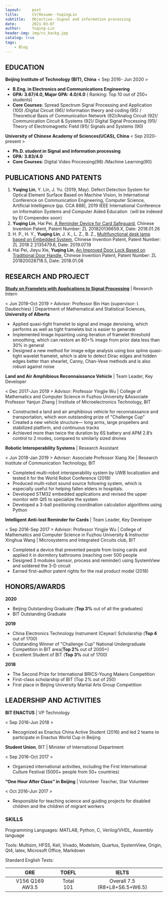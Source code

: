 ```yaml
---
layout:     post
title:      CV|Resume--YuqingLin
subtitle:   Objective--Signal and information processing
date:       2021-03-07
author:     Yuqing-Lin
header-img: img/cv_backg.jpg
catalog: true
tags:
    - Blog
---
```



## EDUCATION
	
**Beijing Institute of Technology (BIT), China**
< Sep 2016- Jun 2020 >
- **B.Eng. in Electronics and Communications Engineering**
- **GPA: 3.67/4.0, Major GPA: 4.0/4.0** ( Ranking: Top 10 out of 250+ students)
- **Core Courses**: Spread Spectrum Signal Processing and Application (100) /Digital Circuit (96)/ Information theory and coding (95) / Theoretical Basis of Communication Network (92)/Analog Circuit (92)/ Communication Circuit & Systems (92)/ Digital Signal Processing (91)/ Theory of Electromagnetic Field (91)/ Signals and Systems (90)

**University of Chinese Academy of Sciences(UCAS), China**
< Sep 2020- present >
- **Ph.D. student in Signal and information processing**
- **GPA: 3.83/4.0**
- **Core Courses**: Digital Video Processing(98) /Machine Learning(90)

## PUBLICATIONS AND PATENTS

1.	**Yuqing Lin**, Y. Lin, J. Yu. (2019, May). Defect Detection System for Optical Element Surface Based on Machine Vision, In International Conference on Communication Engineering, Computer Science, Artificial Intelligence (pp. CCA 888), 2019 IEEE International Conference on Information Systems and Computer Aided Education（will be indexed by EI Compendex soon）
2.	**Yuqing Lin**, Hai Pei,  [A Reminder Device for Card Safeguard](http://epub.sipo.gov.cn/tdcdesc.action?strWhere=CN207799879U), Chinese Invention Patent, Patent Number: ZL 201820136659.X, Date: 2018.01.26
3.	H. P., H. Y., **Yuqing Lin**, J. X., L. Z., B. Z., [Multifunctional desk lamp based on Embedded System](http://epub.sipo.gov.cn/tdcdesc.action?strWhere=CN209130571U), Chinese Invention Patent, Patent Number: ZL 2018 2 2135479.6, Date: 2019.07.19
4.	Hai Pei, Jieyu Xie, **Yuqing Lin**, [An Improved Door Lock Based on Traditional Door Handle](http://epub.sipo.gov.cn/tdcdesc.action?strWhere=CN207794802U), Chinese Invention Patent, Patent Number: ZL 201820028718.5, Date: 2018.01.08

## RESEARCH AND PROJECT	

[**Study on Framelets with Applications to Signal Processing**](https://linyq0591.github.io/2019/11/18/wavelet-poster-University-of-Alberta/) \| Research Intern

<  Jun 2019-Oct 2019  >
Advisor: Professor Bin Han (supervisor: I. Daubechies) | Department of Mathematical and Statistical Sciences, **University of Alberta**
- Applied quasi-tight framelet to signal and image denoising, which performs as well as tight framelets but is easier to generate
- Implemented Image Inpainting using iteration of framelet threshold smoothing, which can restore an 80+% image from prior data less than 30% in general 
- Designed a new method for image edge analysis using box spline quasi-tight wavelet framelet, which is able to detect Dirac edges and hidden edges better than shearlet, Canny, Chan-Vese methods and is also robust against noise

**Land and Air Amphibious Reconnaissance Vehicle** \| Team Leader, Key Developer

<  Dec 2017-Jun 2019  >
Advisor: Professor Yingjie Wu | College of Mathematics and Computer Science in Fuzhou University &Associate Professor Yanjun Zhang | Institute of Microelectronics Technology, BIT 
- Constructed a land and air amphibious vehicle for reconnaissance and transportation, which won outstanding prize of "Challenge Cup"
- Created a new vehicle structure— long arms, large propellers and stabilized platform, and continuous tracks
- Achieved more than twice the duration by 6S battery and APM 2.8’s control to 2 modes, compared to similarly sized drones

**Robotic Interoperability Systems** \| Research Assistant 

<  Jun 2018-Jan 2019  >
Advisor: Associate Professor Xiang Xie | Research Institute of Communication Technology, BIT
- Completed multi-robot interoperability system by UWB localization and tested it for the World Robot Conference (2018) 
- Produced multi-robot sound source following system, which is especially useful for helping fallen elders in hospitals.
- Developed STM32 embedded applications and revised the upper monitor with Qt5 to specialize the system
- Developed a 3-ball positioning coordination calculation algorithms using Python

**Intelligent Anti-lost Reminder for Cards** \| Team Leader, Key Developer

<  Sep 2016-Sep 2017  >
Advisor: Professor Yingjie Wu | College of Mathematics and Computer Science in Fuzhou University & Instructor Xinghua Wang | Microsystems and Integrated Circuits club, BIT
- Completed a device that prevented people from losing cards and applied it in dormitory bathrooms (reaching over 500 people
- Designed 3 modules (sensor, process and reminder) using SystemView and soldered the 3-D circuit 
- Earned first-author patent rights for the real product model (2018)

## HONORS/AWARDS

**2020**

- Beijing Outstanding Graduate (**Top 3%** out of all the graduates)
- BIT Outstanding Graduate

**2019**
- China Electronics Technology Instrument (Ceyear) Scholarship (**Top 4** out of 1700)
- Outstanding Winner of "Challenge Cup" National Undergraduate Competition in BIT area(**Top 2%** out of 2000+)
- Excellent Student of BIT (**Top 3%** out of 1700)     

**2018**
- The Second Prize for International BRICS-Young Makers Competition		
- First-class scholarship of BIT (Top 2% out of 250)                
- First place in Beijing University Martial Arts Group Competition 

## LEADERSHIP AND ACTIVITIES

**BIT ENACTUS** \| VP Technology 

<  Sep 2016-Jun 2018  >
- Recognized as Enactus China Active Student (2016) and led 2 teams to participate in Enactus World Cup in Beijing

**Student Union**, BIT \| Minister of International Department  

<  Sep 2016-Oct 2017  >
- Organized international activities, including the First International Culture Festival (5000+ people from 50+ countries) 

**“One Hour After Class” in Beijing** \| Volunteer Teacher, Star Volunteer

<  Oct 2016-Jun 2017  >
- Responsible for teaching science and guiding projects for disabled children and the children of migrant workers

### SKILLS

Programming Languages: MATLAB, Python, C, Verilog/VHDL, Assembly language

Tools: Multisim, HFSS, Keil, Vivado, Modelsim, Quartus, SystemView, Origin, Qt4, latex, Microsoft Office, Markdown

Standard English Tests: 

GRE | TOEFL | IELTS 
:-: | :-: | :-:
V156 Q169 AW3.5 | Total 101 |  Overall 7.5 (R8+L8+S6.5+W6.5)
